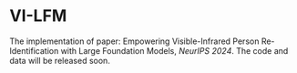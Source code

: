 # VI-LFM
The implementation of paper: Empowering Visible-Infrared Person Re-Identification with Large Foundation Models, _NeurIPS 2024_. 
The code and data will be released soon.
